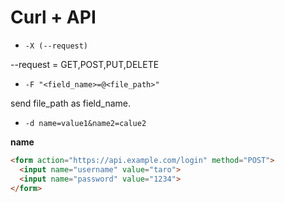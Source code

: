 # Curl + API


* `-X (--request)`

--request = GET,POST,PUT,DELETE

* `-F "<field_name>=@<file_path>"`

send file_path as field_name.

* `-d name=value1&name2=calue2` 

**name**
```html
<form action="https://api.example.com/login" method="POST">
  <input name="username" value="taro">
  <input name="password" value="1234">
</form>
```
